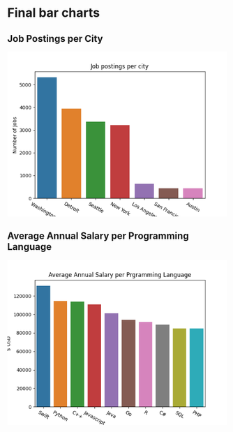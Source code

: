 # Final bar charts

## Job Postings per City
![](fig1.png)

## Average Annual Salary per Programming Language
![](fig2.png)